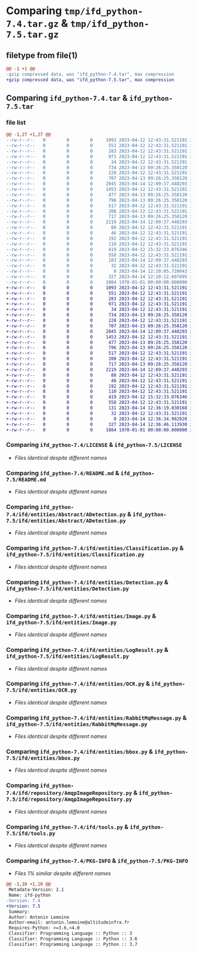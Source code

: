 # Comparing `tmp/ifd_python-7.4.tar.gz` & `tmp/ifd_python-7.5.tar.gz`

## filetype from file(1)

```diff
@@ -1 +1 @@
-gzip compressed data, was "ifd_python-7.4.tar", max compression
+gzip compressed data, was "ifd_python-7.5.tar", max compression
```

## Comparing `ifd_python-7.4.tar` & `ifd_python-7.5.tar`

### file list

```diff
@@ -1,27 +1,27 @@
--rw-r--r--   0        0        0     1093 2023-04-12 12:43:31.521191 ifd_python-7.4/LICENSE
--rw-r--r--   0        0        0      551 2023-04-12 12:43:31.521191 ifd_python-7.4/README.md
--rw-r--r--   0        0        0      283 2023-04-12 12:43:31.521191 ifd_python-7.4/ifd/__init__.py
--rw-r--r--   0        0        0      971 2023-04-12 12:43:31.521191 ifd_python-7.4/ifd/entities/Abstract/ADetection.py
--rw-r--r--   0        0        0       34 2023-04-12 12:43:31.521191 ifd_python-7.4/ifd/entities/Abstract/__init__.py
--rw-r--r--   0        0        0      734 2023-04-13 09:26:25.358120 ifd_python-7.4/ifd/entities/Classification.py
--rw-r--r--   0        0        0      228 2023-04-12 12:43:31.521191 ifd_python-7.4/ifd/entities/Couleur.py
--rw-r--r--   0        0        0      707 2023-04-13 09:26:25.358120 ifd_python-7.4/ifd/entities/Detection.py
--rw-r--r--   0        0        0     2045 2023-04-14 12:09:37.448293 ifd_python-7.4/ifd/entities/Image.py
--rw-r--r--   0        0        0     1453 2023-04-12 12:43:31.521191 ifd_python-7.4/ifd/entities/LogResult.py
--rw-r--r--   0        0        0      477 2023-04-13 09:26:25.358120 ifd_python-7.4/ifd/entities/Modele.py
--rw-r--r--   0        0        0      796 2023-04-13 09:26:25.358120 ifd_python-7.4/ifd/entities/OCR.py
--rw-r--r--   0        0        0      517 2023-04-12 12:43:31.521191 ifd_python-7.4/ifd/entities/RabbitMqMessage.py
--rw-r--r--   0        0        0      208 2023-04-12 12:43:31.521191 ifd_python-7.4/ifd/entities/__init__.py
--rw-r--r--   0        0        0      717 2023-04-13 09:26:25.358120 ifd_python-7.4/ifd/entities/bbox.py
--rw-r--r--   0        0        0     2219 2023-04-14 12:09:37.448293 ifd_python-7.4/ifd/repository/AmqpImageRepository.py
--rw-r--r--   0        0        0       88 2023-04-12 12:43:31.521191 ifd_python-7.4/ifd/repository/Interfaces/IImageRepository.py
--rw-r--r--   0        0        0       46 2023-04-12 12:43:31.521191 ifd_python-7.4/ifd/repository/Interfaces/__init__.py
--rw-r--r--   0        0        0      192 2023-04-12 12:43:31.521191 ifd_python-7.4/ifd/repository/MemoryImageRepository.py
--rw-r--r--   0        0        0      110 2023-04-12 12:43:31.521191 ifd_python-7.4/ifd/repository/__init__.py
--rw-r--r--   0        0        0      419 2023-04-12 15:32:33.076346 ifd_python-7.4/ifd/spec.py
--rw-r--r--   0        0        0      558 2023-04-12 12:43:31.521191 ifd_python-7.4/ifd/tools.py
--rw-r--r--   0        0        0      103 2023-04-14 12:09:37.448293 ifd_python-7.4/ifd/usecase/Interfaces/IFonction.py
--rw-r--r--   0        0        0       32 2023-04-12 12:43:31.521191 ifd_python-7.4/ifd/usecase/Interfaces/__init__.py
--rw-r--r--   0        0        0        0 2023-04-14 12:10:05.728043 ifd_python-7.4/ifd/usecase/__init__.py
--rw-r--r--   0        0        0      327 2023-04-14 12:10:22.607895 ifd_python-7.4/pyproject.toml
--rw-r--r--   0        0        0     1084 1970-01-01 00:00:00.000000 ifd_python-7.4/PKG-INFO
+-rw-r--r--   0        0        0     1093 2023-04-12 12:43:31.521191 ifd_python-7.5/LICENSE
+-rw-r--r--   0        0        0      551 2023-04-12 12:43:31.521191 ifd_python-7.5/README.md
+-rw-r--r--   0        0        0      283 2023-04-12 12:43:31.521191 ifd_python-7.5/ifd/__init__.py
+-rw-r--r--   0        0        0      971 2023-04-12 12:43:31.521191 ifd_python-7.5/ifd/entities/Abstract/ADetection.py
+-rw-r--r--   0        0        0       34 2023-04-12 12:43:31.521191 ifd_python-7.5/ifd/entities/Abstract/__init__.py
+-rw-r--r--   0        0        0      734 2023-04-13 09:26:25.358120 ifd_python-7.5/ifd/entities/Classification.py
+-rw-r--r--   0        0        0      228 2023-04-12 12:43:31.521191 ifd_python-7.5/ifd/entities/Couleur.py
+-rw-r--r--   0        0        0      707 2023-04-13 09:26:25.358120 ifd_python-7.5/ifd/entities/Detection.py
+-rw-r--r--   0        0        0     2045 2023-04-14 12:09:37.448293 ifd_python-7.5/ifd/entities/Image.py
+-rw-r--r--   0        0        0     1453 2023-04-12 12:43:31.521191 ifd_python-7.5/ifd/entities/LogResult.py
+-rw-r--r--   0        0        0      477 2023-04-13 09:26:25.358120 ifd_python-7.5/ifd/entities/Modele.py
+-rw-r--r--   0        0        0      796 2023-04-13 09:26:25.358120 ifd_python-7.5/ifd/entities/OCR.py
+-rw-r--r--   0        0        0      517 2023-04-12 12:43:31.521191 ifd_python-7.5/ifd/entities/RabbitMqMessage.py
+-rw-r--r--   0        0        0      208 2023-04-12 12:43:31.521191 ifd_python-7.5/ifd/entities/__init__.py
+-rw-r--r--   0        0        0      717 2023-04-13 09:26:25.358120 ifd_python-7.5/ifd/entities/bbox.py
+-rw-r--r--   0        0        0     2219 2023-04-14 12:09:37.448293 ifd_python-7.5/ifd/repository/AmqpImageRepository.py
+-rw-r--r--   0        0        0       88 2023-04-12 12:43:31.521191 ifd_python-7.5/ifd/repository/Interfaces/IImageRepository.py
+-rw-r--r--   0        0        0       46 2023-04-12 12:43:31.521191 ifd_python-7.5/ifd/repository/Interfaces/__init__.py
+-rw-r--r--   0        0        0      192 2023-04-12 12:43:31.521191 ifd_python-7.5/ifd/repository/MemoryImageRepository.py
+-rw-r--r--   0        0        0      110 2023-04-12 12:43:31.521191 ifd_python-7.5/ifd/repository/__init__.py
+-rw-r--r--   0        0        0      419 2023-04-12 15:32:33.076346 ifd_python-7.5/ifd/spec.py
+-rw-r--r--   0        0        0      558 2023-04-12 12:43:31.521191 ifd_python-7.5/ifd/tools.py
+-rw-r--r--   0        0        0      131 2023-04-14 12:36:19.030168 ifd_python-7.5/ifd/usecase/Interfaces/IFonction.py
+-rw-r--r--   0        0        0       32 2023-04-12 12:43:31.521191 ifd_python-7.5/ifd/usecase/Interfaces/__init__.py
+-rw-r--r--   0        0        0        0 2023-04-14 12:36:34.982028 ifd_python-7.5/ifd/usecase/__init__.py
+-rw-r--r--   0        0        0      327 2023-04-14 12:36:46.113930 ifd_python-7.5/pyproject.toml
+-rw-r--r--   0        0        0     1084 1970-01-01 00:00:00.000000 ifd_python-7.5/PKG-INFO
```

### Comparing `ifd_python-7.4/LICENSE` & `ifd_python-7.5/LICENSE`

 * *Files identical despite different names*

### Comparing `ifd_python-7.4/README.md` & `ifd_python-7.5/README.md`

 * *Files identical despite different names*

### Comparing `ifd_python-7.4/ifd/entities/Abstract/ADetection.py` & `ifd_python-7.5/ifd/entities/Abstract/ADetection.py`

 * *Files identical despite different names*

### Comparing `ifd_python-7.4/ifd/entities/Classification.py` & `ifd_python-7.5/ifd/entities/Classification.py`

 * *Files identical despite different names*

### Comparing `ifd_python-7.4/ifd/entities/Detection.py` & `ifd_python-7.5/ifd/entities/Detection.py`

 * *Files identical despite different names*

### Comparing `ifd_python-7.4/ifd/entities/Image.py` & `ifd_python-7.5/ifd/entities/Image.py`

 * *Files identical despite different names*

### Comparing `ifd_python-7.4/ifd/entities/LogResult.py` & `ifd_python-7.5/ifd/entities/LogResult.py`

 * *Files identical despite different names*

### Comparing `ifd_python-7.4/ifd/entities/OCR.py` & `ifd_python-7.5/ifd/entities/OCR.py`

 * *Files identical despite different names*

### Comparing `ifd_python-7.4/ifd/entities/RabbitMqMessage.py` & `ifd_python-7.5/ifd/entities/RabbitMqMessage.py`

 * *Files identical despite different names*

### Comparing `ifd_python-7.4/ifd/entities/bbox.py` & `ifd_python-7.5/ifd/entities/bbox.py`

 * *Files identical despite different names*

### Comparing `ifd_python-7.4/ifd/repository/AmqpImageRepository.py` & `ifd_python-7.5/ifd/repository/AmqpImageRepository.py`

 * *Files identical despite different names*

### Comparing `ifd_python-7.4/ifd/tools.py` & `ifd_python-7.5/ifd/tools.py`

 * *Files identical despite different names*

### Comparing `ifd_python-7.4/PKG-INFO` & `ifd_python-7.5/PKG-INFO`

 * *Files 1% similar despite different names*

```diff
@@ -1,10 +1,10 @@
 Metadata-Version: 2.1
 Name: ifd-python
-Version: 7.4
+Version: 7.5
 Summary: 
 Author: Antonin Lemoine
 Author-email: antonin.lemoine@altitudeinfra.fr
 Requires-Python: >=3.6,<4.0
 Classifier: Programming Language :: Python :: 3
 Classifier: Programming Language :: Python :: 3.6
 Classifier: Programming Language :: Python :: 3.7
```

